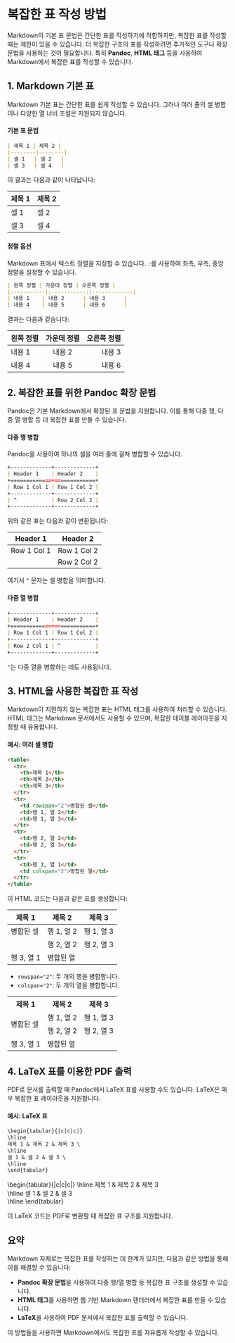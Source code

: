 
# 복잡한 표 작성 방법

Markdown의 기본 표 문법은 간단한 표를 작성하기에 적합하지만, 복잡한 표를 작성할 때는 제한이 있을 수 있습니다. 더 복잡한 구조의 표를 작성하려면 추가적인 도구나 확장 문법을 사용하는 것이 필요합니다. 특히 **Pandoc**, **HTML 태그** 등을 사용하여 Markdown에서 복잡한 표를 작성할 수 있습니다.

## 1. Markdown 기본 표

Markdown 기본 표는 간단한 표를 쉽게 작성할 수 있습니다. 그러나 여러 줄의 셀 병합이나 다양한 열 너비 조절은 지원되지 않습니다.

#### 기본 표 문법

```markdown
| 제목 1 | 제목 2 |
|--------|--------|
| 셀 1   | 셀 2   |
| 셀 3   | 셀 4   |
```

이 결과는 다음과 같이 나타납니다:

| 제목 1 | 제목 2 |
|--------|--------|
| 셀 1   | 셀 2   |
| 셀 3   | 셀 4   |

#### 정렬 옵션

Markdown 표에서 텍스트 정렬을 지정할 수 있습니다. `:`를 사용하여 좌측, 우측, 중앙 정렬을 설정할 수 있습니다.

```markdown
| 왼쪽 정렬 | 가운데 정렬 | 오른쪽 정렬 |
|:----------|:-----------:|------------:|
| 내용 1    | 내용 2      | 내용 3      |
| 내용 4    | 내용 5      | 내용 6      |
```

결과는 다음과 같습니다:

| 왼쪽 정렬 | 가운데 정렬 | 오른쪽 정렬 |
|:----------|:-----------:|------------:|
| 내용 1    | 내용 2      | 내용 3      |
| 내용 4    | 내용 5      | 내용 6      |

## 2. 복잡한 표를 위한 Pandoc 확장 문법

Pandoc은 기본 Markdown에서 확장된 표 문법을 지원합니다. 이를 통해 다중 행, 다중 열 병합 등 더 복잡한 표를 만들 수 있습니다.

#### 다중 행 병합

Pandoc을 사용하여 하나의 셀을 여러 줄에 걸쳐 병합할 수 있습니다.

```markdown
+-------------+-------------+
| Header 1    | Header 2    |
+=============+=============+
| Row 1 Col 1 | Row 1 Col 2 |
+-------------+-------------+
| ^           | Row 2 Col 2 |
+-------------+-------------+
```

위와 같은 표는 다음과 같이 변환됩니다:

| Header 1    | Header 2    |
|-------------|-------------|
| Row 1 Col 1 | Row 1 Col 2 |
|             | Row 2 Col 2 |

여기서 `^` 문자는 셀 병합을 의미합니다.

#### 다중 열 병합

```markdown
+-------------+-------------+
| Header 1    | Header 2    |
+=============+=============+
| Row 1 Col 1 | Row 1 Col 2 |
+-------------+-------------+
| Row 2 Col 1 | ^           |
+-------------+-------------+
```

`^`는 다중 열을 병합하는 데도 사용됩니다.

## 3. HTML을 사용한 복잡한 표 작성

Markdown이 지원하지 않는 복잡한 표는 HTML 태그를 사용하여 처리할 수 있습니다. HTML 태그는 Markdown 문서에서도 사용할 수 있으며, 복잡한 테이블 레이아웃을 지정할 때 유용합니다.

#### 예시: 여러 셀 병합

```html
<table>
  <tr>
    <th>제목 1</th>
    <th>제목 2</th>
    <th>제목 3</th>
  </tr>
  <tr>
    <td rowspan="2">병합된 셀</td>
    <td>행 1, 열 2</td>
    <td>행 1, 열 3</td>
  </tr>
  <tr>
    <td>행 2, 열 2</td>
    <td>행 2, 열 3</td>
  </tr>
  <tr>
    <td>행 3, 열 1</td>
    <td colspan="2">병합된 열</td>
  </tr>
</table>
```

이 HTML 코드는 다음과 같은 표를 생성합니다:

| 제목 1      | 제목 2    | 제목 3    |
|-------------|-----------|-----------|
| 병합된 셀   | 행 1, 열 2 | 행 1, 열 3 |
|             | 행 2, 열 2 | 행 2, 열 3 |
| 행 3, 열 1  | 병합된 열              |

- `rowspan="2"`: 두 개의 행을 병합합니다.
- `colspan="2"`: 두 개의 열을 병합합니다.

<table>
  <tr>
    <th>제목 1</th>
    <th>제목 2</th>
    <th>제목 3</th>
  </tr>
  <tr>
    <td rowspan="2">병합된 셀</td>
    <td>행 1, 열 2</td>
    <td>행 1, 열 3</td>
  </tr>
  <tr>
    <td>행 2, 열 2</td>
    <td>행 2, 열 3</td>
  </tr>
  <tr>
    <td>행 3, 열 1</td>
    <td colspan="2">병합된 열</td>
  </tr>
</table>

## 4. LaTeX 표를 이용한 PDF 출력

PDF로 문서를 출력할 때 Pandoc에서 LaTeX 표를 사용할 수도 있습니다. LaTeX은 매우 복잡한 표 레이아웃을 지원합니다.

#### 예시: LaTeX 표

```markdown
\begin{tabular}{|c|c|c|}
\hline
제목 1 & 제목 2 & 제목 3 \
\hline
셀 1 & 셀 2 & 셀 3 \
\hline
\end{tabular}
```

\begin{tabular}{|c|c|c|}
\hline
제목 1 & 제목 2 & 제목 3 \
\hline
셀 1 & 셀 2 & 셀 3 \
\hline
\end{tabular}

이 LaTeX 코드는 PDF로 변환할 때 복잡한 표 구조를 지원합니다.

## 요약

Markdown 자체로는 복잡한 표를 작성하는 데 한계가 있지만, 다음과 같은 방법을 통해 이를 해결할 수 있습니다:
- **Pandoc 확장 문법**을 사용하여 다중 행/열 병합 등 복잡한 표 구조를 생성할 수 있습니다.
- **HTML 태그**를 사용하면 웹 기반 Markdown 렌더러에서 복잡한 표를 만들 수 있습니다.
- **LaTeX**을 사용하여 PDF 문서에서 복잡한 표를 출력할 수 있습니다.

이 방법들을 사용하면 Markdown에서도 복잡한 표를 자유롭게 작성할 수 있습니다.
